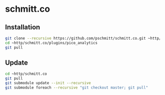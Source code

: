 # schmitt.co

## Installation

``` bash
git clone --recursive https://github.com/pschmitt/schmitt.co.git ~http/schmitt.co
cd ~http/schmitt.co/plugins/pico_analytics
git pull
```

## Update

``` bash
cd ~http/schmitt.co
git pull
git submodule update --init --recursive
git submodule foreach --recursive "git checkout master; git pull"
```
